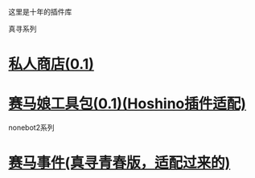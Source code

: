 这里是十年的插件库

真寻系列

# [私人商店(0.1)](https://github.com/shinianj/zhenxun_plugin_personalshop)

# [赛马娘工具包(0.1)(Hoshino插件适配)](https://github.com/shinianj/zhenxun_plugin_uma_mn)



nonebot2系列
# [赛马事件(真寻青春版，适配过来的)](https://github.com/shinianj/nonebot_plugin_horserace)
